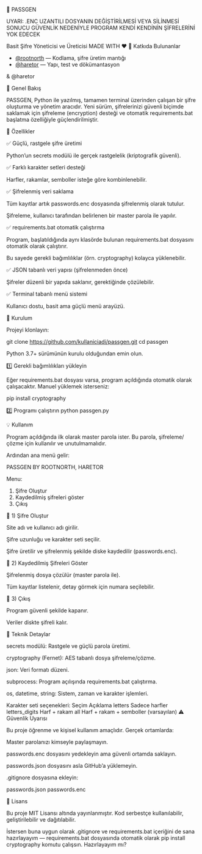 🔐 PASSGEN

UYARI: .ENC UZANTILI DOSYANIN DEĞİŞTİRİLMESİ VEYA SİLİNMESİ SONUCU GÜVENLİK NEDENİYLE PROGRAM KENDİ KENDİNİN ŞİFRELERİNİ YOK EDECEK

Basit Şifre Yöneticisi ve Üreticisi
MADE WITH ❤
👥 Katkıda Bulunanlar
- [@rootnorth](https://github.com/rootnorth) — Kodlama, şifre üretim mantığı
- [@haretor](https://github.com/haretor) — Yapı, test ve dökümantasyon

 & @haretor

🧩 Genel Bakış

PASSGEN, Python ile yazılmış, tamamen terminal üzerinden çalışan bir şifre oluşturma ve yönetim aracıdır.
Yeni sürüm, şifrelerinizi güvenli biçimde saklamak için şifreleme (encryption) desteği ve otomatik requirements.bat başlatma özelliğiyle güçlendirilmiştir.

🚀 Özellikler

✅ Güçlü, rastgele şifre üretimi

Python’un secrets modülü ile gerçek rastgelelik (kriptografik güvenli).

✅ Farklı karakter setleri desteği

Harfler, rakamlar, semboller isteğe göre kombinlenebilir.

✅ Şifrelenmiş veri saklama

Tüm kayıtlar artık passwords.enc dosyasında şifrelenmiş olarak tutulur.

Şifreleme, kullanıcı tarafından belirlenen bir master parola ile yapılır.

✅ requirements.bat otomatik çalıştırma

Program, başlatıldığında aynı klasörde bulunan requirements.bat dosyasını otomatik olarak çalıştırır.

Bu sayede gerekli bağımlılıklar (örn. cryptography) kolayca yüklenebilir.

✅ JSON tabanlı veri yapısı (şifrelenmeden önce)

Şifreler düzenli bir yapıda saklanır, gerektiğinde çözülebilir.

✅ Terminal tabanlı menü sistemi

Kullanıcı dostu, basit ama güçlü menü arayüzü.

🧱 Kurulum

Projeyi klonlayın:

git clone https://github.com/kullaniciadi/passgen.git
cd passgen


Python 3.7+ sürümünün kurulu olduğundan emin olun.

1️⃣ Gerekli bağımlılıkları yükleyin

Eğer requirements.bat dosyası varsa, program açıldığında otomatik olarak çalışacaktır.
Manuel yüklemek isterseniz:

pip install cryptography

2️⃣ Programı çalıştırın
python passgen.py

💡 Kullanım

Program açıldığında ilk olarak master parola ister.
Bu parola, şifreleme/çözme için kullanılır ve unutulmamalıdır.

Ardından ana menü gelir:

PASSGEN BY ROOTNORTH, HARETOR

Menu:
 1) Şifre Oluştur
 2) Kaydedilmiş şifreleri göster
 3) Çıkış

🔸 1) Şifre Oluştur

Site adı ve kullanıcı adı girilir.

Şifre uzunluğu ve karakter seti seçilir.

Şifre üretilir ve şifrelenmiş şekilde diske kaydedilir (passwords.enc).

🔸 2) Kaydedilmiş Şifreleri Göster

Şifrelenmiş dosya çözülür (master parola ile).

Tüm kayıtlar listelenir, detay görmek için numara seçilebilir.

🔸 3) Çıkış

Program güvenli şekilde kapanır.

Veriler diskte şifreli kalır.

🔐 Teknik Detaylar

secrets modülü: Rastgele ve güçlü parola üretimi.

cryptography (Fernet): AES tabanlı dosya şifreleme/çözme.

json: Veri formatı düzeni.

subprocess: Program açılışında requirements.bat çalıştırma.

os, datetime, string: Sistem, zaman ve karakter işlemleri.

Karakter seti seçenekleri:
Seçim	Açıklama
letters	Sadece harfler
letters_digits	Harf + rakam
all	Harf + rakam + semboller (varsayılan)
⚠️ Güvenlik Uyarısı

Bu proje öğrenme ve kişisel kullanım amaçlıdır.
Gerçek ortamlarda:

Master parolanızı kimseyle paylaşmayın.

passwords.enc dosyasını yedekleyin ama güvenli ortamda saklayın.

passwords.json dosyasını asla GitHub’a yüklemeyin.

.gitignore dosyasına ekleyin:

passwords.json
passwords.enc

📄 Lisans

Bu proje MIT Lisansı altında yayınlanmıştır.
Kod serbestçe kullanılabilir, geliştirilebilir ve dağıtılabilir.

İstersen buna uygun olarak .gitignore ve requirements.bat içeriğini de sana hazırlayayım — requirements.bat dosyasında otomatik olarak pip install cryptography komutu çalışsın.
Hazırlayayım mı?
